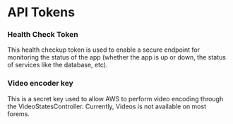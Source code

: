 # API Tokens

### Health Check Token

This health checkup token is used to enable a secure endpoint for monitoring the status of the app \(whether the app is up or down, the status of services like the database, etc\).

### **Video encoder key**

This is a secret key used to allow AWS to perform video encoding through the VideoStatesController.  Currently, Videos is not available on most forems.

